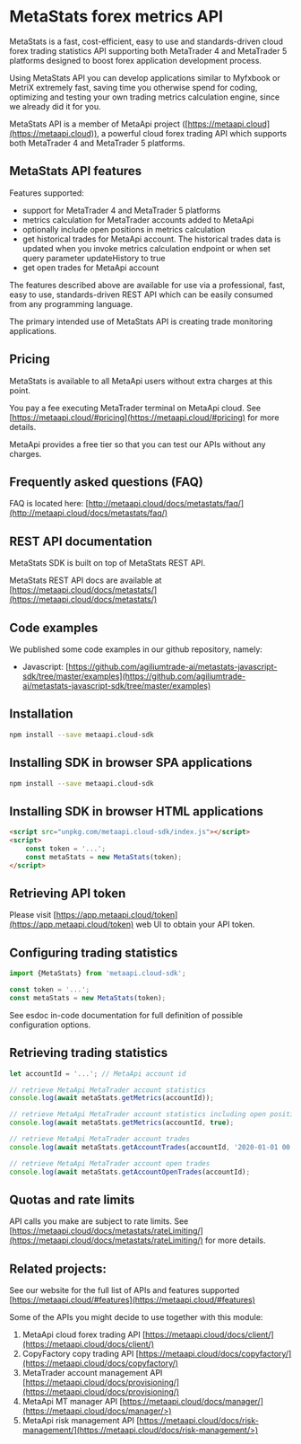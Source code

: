 # MetaStats forex metrics API
MetaStats is a fast, cost-efficient, easy to use and standards-driven cloud forex trading statistics API supporting both MetaTrader 4 and MetaTrader 5 platforms designed to boost forex application development process.

Using MetaStats API you can develop applications similar to Myfxbook or MetriX extremely fast, saving time you otherwise spend for coding, optimizing and testing your own trading metrics calculation engine, since we already did it for you.

MetaStats API is a member of MetaApi project ([https://metaapi.cloud](https://metaapi.cloud)), a powerful cloud forex trading API which supports both MetaTrader 4 and MetaTrader 5 platforms.

## MetaStats API features
Features supported:

- support for MetaTrader 4 and MetaTrader 5 platforms
- metrics calculation for MetaTrader accounts added to MetaApi
- optionally include open positions in metrics calculation
- get historical trades for MetaApi account. The historical trades data is updated when you invoke metrics calculation endpoint or when set query parameter updateHistory to true
- get open trades for MetaApi account

The features described above are available for use via a professional, fast, easy to use, standards-driven REST API which can be easily consumed from any programming language.

The primary intended use of MetaStats API is creating trade monitoring applications.

## Pricing
MetaStats is available to all MetaApi users without extra charges at this point.

You pay a fee executing MetaTrader terminal on MetaApi cloud. See [https://metaapi.cloud/#pricing](https://metaapi.cloud/#pricing) for more details.

MetaApi provides a free tier so that you can test our APIs without any charges.

## Frequently asked questions (FAQ)
FAQ is located here: [http://metaapi.cloud/docs/metastats/faq/](http://metaapi.cloud/docs/metastats/faq/)

## REST API documentation
MetaStats SDK is built on top of MetaStats REST API.

MetaStats REST API docs are available at [https://metaapi.cloud/docs/metastats/](https://metaapi.cloud/docs/metastats/)

## Code examples
We published some code examples in our github repository, namely:

- Javascript: [https://github.com/agiliumtrade-ai/metastats-javascript-sdk/tree/master/examples](https://github.com/agiliumtrade-ai/metastats-javascript-sdk/tree/master/examples)

## Installation
```bash
npm install --save metaapi.cloud-sdk
```

## Installing SDK in browser SPA applications
```bash
npm install --save metaapi.cloud-sdk
```

## Installing SDK in browser HTML applications
```html
<script src="unpkg.com/metaapi.cloud-sdk/index.js"></script>
<script>
    const token = '...';
    const metaStats = new MetaStats(token);
</script>
```
## Retrieving API token
Please visit [https://app.metaapi.cloud/token](https://app.metaapi.cloud/token) web UI to obtain your API token.

## Configuring trading statistics
```javascript
import {MetaStats} from 'metaapi.cloud-sdk';

const token = '...';
const metaStats = new MetaStats(token);
```
See esdoc in-code documentation for full definition of possible configuration options.

## Retrieving trading statistics
```javascript
let accountId = '...'; // MetaApi account id

// retrieve MetaApi MetaTrader account statistics
console.log(await metaStats.getMetrics(accountId));

// retrieve MetaApi MetaTrader account statistics including open positions
console.log(await metaStats.getMetrics(accountId, true);

// retrieve MetaApi MetaTrader account trades
console.log(await metaStats.getAccountTrades(accountId, '2020-01-01 00:00:00.000', '2021-01-01 00:00:00.000');

// retrieve MetaApi MetaTrader account open trades
console.log(await metaStats.getAccountOpenTrades(accountId);
```

## Quotas and rate limits
API calls you make are subject to rate limits. See [https://metaapi.cloud/docs/metastats/rateLimiting/](https://metaapi.cloud/docs/metastats/rateLimiting/) for more details.

## Related projects:
See our website for the full list of APIs and features supported [https://metaapi.cloud/#features](https://metaapi.cloud/#features)

Some of the APIs you might decide to use together with this module:

1. MetaApi cloud forex trading API [https://metaapi.cloud/docs/client/](https://metaapi.cloud/docs/client/)
2. CopyFactory copy trading API [https://metaapi.cloud/docs/copyfactory/](https://metaapi.cloud/docs/copyfactory/)
3. MetaTrader account management API [https://metaapi.cloud/docs/provisioning/](https://metaapi.cloud/docs/provisioning/)
4. MetaApi MT manager API [https://metaapi.cloud/docs/manager/](https://metaapi.cloud/docs/manager/>)
5. MetaApi risk management API [https://metaapi.cloud/docs/risk-management/](https://metaapi.cloud/docs/risk-management/>)
